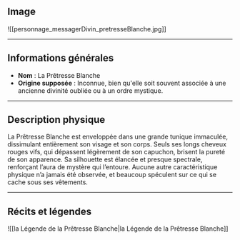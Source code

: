 ## **Image**

![[personnage_messagerDivin_pretresseBlanche.jpg]]

---

## **Informations générales**
- **Nom** : La Prêtresse Blanche  
- **Origine supposée** : Inconnue, bien qu'elle soit souvent associée à une ancienne divinité oubliée ou à un ordre mystique.

---

## **Description physique**
La Prêtresse Blanche est enveloppée dans une grande tunique immaculée, dissimulant entièrement son visage et son corps. Seuls ses longs cheveux rouges vifs, qui dépassent légèrement de son capuchon, brisent la pureté de son apparence. Sa silhouette est élancée et presque spectrale, renforçant l’aura de mystère qui l’entoure. Aucune autre caractéristique physique n’a jamais été observée, et beaucoup spéculent sur ce qui se cache sous ses vêtements.

---

## **Récits et légendes**

![[la Légende de la Prêtresse Blanche|la Légende de la Prêtresse Blanche]]